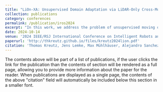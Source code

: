 ```yaml
---
title: "LiOn-XA: Unsupervised Domain Adaptation via LiDAR-Only Cross-Modal Adversarial Training"
collection: publications
category: conferences
permalink: /publication/iros2024
excerpt: "In this work, we address the problem of unsupervised moving object segmentation (MOS) in 4D LiDAR data recorded from a stationary sensor, where no ground truth annotations are involved. Deep learning-based state-of-the-art methods for LiDAR MOS strongly depend on annotated ground truth data, which is expensive to obtain and scarce in existence. To close this gap in the stationary setting, we propose a novel 4D LiDAR representation based on multivariate time series that relaxes the problem of unsupervised MOS to a time series clustering problem. More specifically, we propose modeling the change in occupancy of a voxel by a multivariate occupancy time series (MOTS), which captures spatio-temporal occupancy changes on the voxel level and its surrounding neighborhood. To perform unsupervised MOS, we train a neural network in a self-supervised manner to encode MOTS into voxel-level feature representations, which can be partitioned by a clustering algorithm into moving or stationary. Experiments on stationary scenes from the Raw KITTI dataset show that our fully unsupervised approach achieves performance that is comparable to that of supervised state-of-the-art approaches."
date: 2024-10-14
venue: '2024 IEEE/RSJ International Conference on Intelligent Robots and Systems (IROS)'
paperurl: 'http://thkreutz.github.io/files/kreutz2024lion.pdf'
citation: 'Thomas Kreutz, Jens Lemke, Max Mühlhäuser, Alejandro Sanchez Guinea; Proceedings of the IEEE/RSJ International Conference on Intelligent Robots and Systems (IROS), 2024'
---
```


The contents above will be part of a list of publications, if the user clicks the link for the publication than the contents of section will be rendered as a full page, allowing you to provide more information about the paper for the reader. When publications are displayed as a single page, the contents of the above "citation" field will automatically be included below this section in a smaller font.
